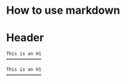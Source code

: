 # How to use markdown


# Header

```
This is an H1
=============
```
    This is an H1
    =============